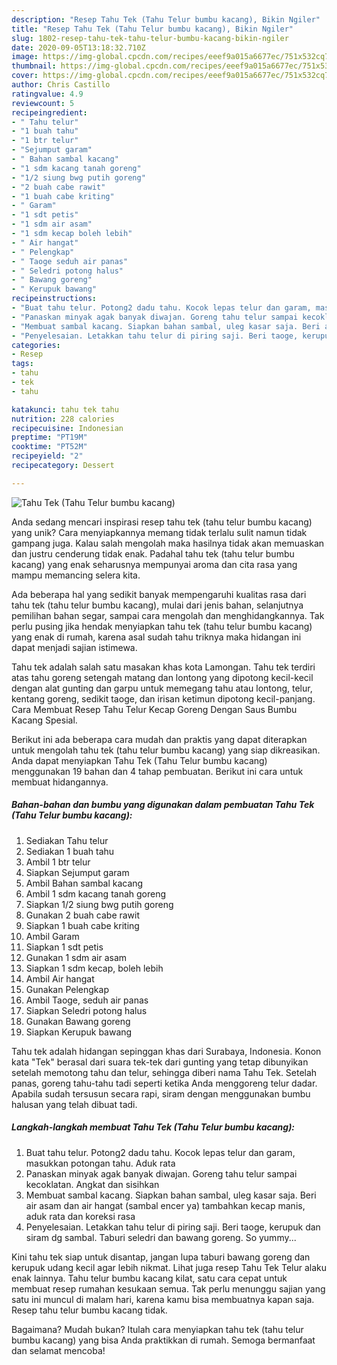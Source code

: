 ```yaml
---
description: "Resep Tahu Tek (Tahu Telur bumbu kacang), Bikin Ngiler"
title: "Resep Tahu Tek (Tahu Telur bumbu kacang), Bikin Ngiler"
slug: 1802-resep-tahu-tek-tahu-telur-bumbu-kacang-bikin-ngiler
date: 2020-09-05T13:18:32.710Z
image: https://img-global.cpcdn.com/recipes/eeef9a015a6677ec/751x532cq70/tahu-tek-tahu-telur-bumbu-kacang-foto-resep-utama.jpg
thumbnail: https://img-global.cpcdn.com/recipes/eeef9a015a6677ec/751x532cq70/tahu-tek-tahu-telur-bumbu-kacang-foto-resep-utama.jpg
cover: https://img-global.cpcdn.com/recipes/eeef9a015a6677ec/751x532cq70/tahu-tek-tahu-telur-bumbu-kacang-foto-resep-utama.jpg
author: Chris Castillo
ratingvalue: 4.9
reviewcount: 5
recipeingredient:
- " Tahu telur"
- "1 buah tahu"
- "1 btr telur"
- "Sejumput garam"
- " Bahan sambal kacang"
- "1 sdm kacang tanah goreng"
- "1/2 siung bwg putih goreng"
- "2 buah cabe rawit"
- "1 buah cabe kriting"
- " Garam"
- "1 sdt petis"
- "1 sdm air asam"
- "1 sdm kecap boleh lebih"
- " Air hangat"
- " Pelengkap"
- " Taoge seduh air panas"
- " Seledri potong halus"
- " Bawang goreng"
- " Kerupuk bawang"
recipeinstructions:
- "Buat tahu telur. Potong2 dadu tahu. Kocok lepas telur dan garam, masukkan potongan tahu. Aduk rata"
- "Panaskan minyak agak banyak diwajan. Goreng tahu telur sampai kecoklatan. Angkat dan sisihkan"
- "Membuat sambal kacang. Siapkan bahan sambal, uleg kasar saja. Beri air asam dan air hangat (sambal encer ya) tambahkan kecap manis, aduk rata dan koreksi rasa"
- "Penyelesaian. Letakkan tahu telur di piring saji. Beri taoge, kerupuk dan siram dg sambal. Taburi seledri dan bawang goreng. So yummy..."
categories:
- Resep
tags:
- tahu
- tek
- tahu

katakunci: tahu tek tahu 
nutrition: 228 calories
recipecuisine: Indonesian
preptime: "PT19M"
cooktime: "PT52M"
recipeyield: "2"
recipecategory: Dessert

---
```



![Tahu Tek (Tahu Telur bumbu kacang)](https://img-global.cpcdn.com/recipes/eeef9a015a6677ec/751x532cq70/tahu-tek-tahu-telur-bumbu-kacang-foto-resep-utama.jpg)

Anda sedang mencari inspirasi resep tahu tek (tahu telur bumbu kacang) yang unik? Cara menyiapkannya memang tidak terlalu sulit namun tidak gampang juga. Kalau salah mengolah maka hasilnya tidak akan memuaskan dan justru cenderung tidak enak. Padahal tahu tek (tahu telur bumbu kacang) yang enak seharusnya mempunyai aroma dan cita rasa yang mampu memancing selera kita.

Ada beberapa hal yang sedikit banyak mempengaruhi kualitas rasa dari tahu tek (tahu telur bumbu kacang), mulai dari jenis bahan, selanjutnya pemilihan bahan segar, sampai cara mengolah dan menghidangkannya. Tak perlu pusing jika hendak menyiapkan tahu tek (tahu telur bumbu kacang) yang enak di rumah, karena asal sudah tahu triknya maka hidangan ini dapat menjadi sajian istimewa.

Tahu tek adalah salah satu masakan khas kota Lamongan. Tahu tek terdiri atas tahu goreng setengah matang dan lontong yang dipotong kecil-kecil dengan alat gunting dan garpu untuk memegang tahu atau lontong, telur, kentang goreng, sedikit taoge, dan irisan ketimun dipotong kecil-panjang. Cara Membuat Resep Tahu Telur Kecap Goreng Dengan Saus Bumbu Kacang Spesial.


Berikut ini ada beberapa cara mudah dan praktis yang dapat diterapkan untuk mengolah tahu tek (tahu telur bumbu kacang) yang siap dikreasikan. Anda dapat menyiapkan Tahu Tek (Tahu Telur bumbu kacang) menggunakan 19 bahan dan 4 tahap pembuatan. Berikut ini cara untuk membuat hidangannya.

<!--inarticleads1-->

##### Bahan-bahan dan bumbu yang digunakan dalam pembuatan Tahu Tek (Tahu Telur bumbu kacang):

1. Sediakan  Tahu telur
1. Sediakan 1 buah tahu
1. Ambil 1 btr telur
1. Siapkan Sejumput garam
1. Ambil  Bahan sambal kacang
1. Ambil 1 sdm kacang tanah goreng
1. Siapkan 1/2 siung bwg putih goreng
1. Gunakan 2 buah cabe rawit
1. Siapkan 1 buah cabe kriting
1. Ambil  Garam
1. Siapkan 1 sdt petis
1. Gunakan 1 sdm air asam
1. Siapkan 1 sdm kecap, boleh lebih
1. Ambil  Air hangat
1. Gunakan  Pelengkap
1. Ambil  Taoge, seduh air panas
1. Siapkan  Seledri potong halus
1. Gunakan  Bawang goreng
1. Siapkan  Kerupuk bawang


Tahu tek adalah hidangan sepinggan khas dari Surabaya, Indonesia. Konon kata &#34;Tek&#34; berasal dari suara tek-tek dari gunting yang tetap dibunyikan setelah memotong tahu dan telur, sehingga diberi nama Tahu Tek. Setelah panas, goreng tahu-tahu tadi seperti ketika Anda menggoreng telur dadar. Apabila sudah tersusun secara rapi, siram dengan menggunakan bumbu halusan yang telah dibuat tadi. 

<!--inarticleads2-->

##### Langkah-langkah membuat Tahu Tek (Tahu Telur bumbu kacang):

1. Buat tahu telur. Potong2 dadu tahu. Kocok lepas telur dan garam, masukkan potongan tahu. Aduk rata
1. Panaskan minyak agak banyak diwajan. Goreng tahu telur sampai kecoklatan. Angkat dan sisihkan
1. Membuat sambal kacang. Siapkan bahan sambal, uleg kasar saja. Beri air asam dan air hangat (sambal encer ya) tambahkan kecap manis, aduk rata dan koreksi rasa
1. Penyelesaian. Letakkan tahu telur di piring saji. Beri taoge, kerupuk dan siram dg sambal. Taburi seledri dan bawang goreng. So yummy...


Kini tahu tek siap untuk disantap, jangan lupa taburi bawang goreng dan kerupuk udang kecil agar lebih nikmat. Lihat juga resep Tahu Tek Telur alaku enak lainnya. Tahu telur bumbu kacang kilat, satu cara cepat untuk membuat resep rumahan kesukaan semua. Tak perlu menunggu sajian yang satu ini muncul di malam hari, karena kamu bisa membuatnya kapan saja. Resep tahu telur bumbu kacang tidak. 

Bagaimana? Mudah bukan? Itulah cara menyiapkan tahu tek (tahu telur bumbu kacang) yang bisa Anda praktikkan di rumah. Semoga bermanfaat dan selamat mencoba!

